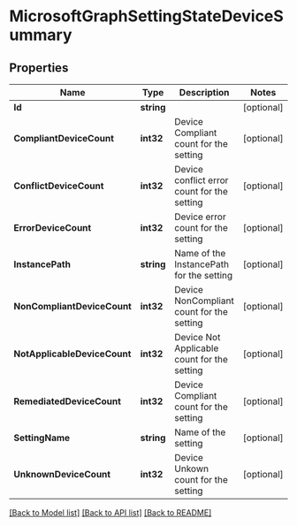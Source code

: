 # MicrosoftGraphSettingStateDeviceSummary

## Properties

Name | Type | Description | Notes
------------ | ------------- | ------------- | -------------
**Id** | **string** |  | [optional] 
**CompliantDeviceCount** | **int32** | Device Compliant count for the setting | [optional] 
**ConflictDeviceCount** | **int32** | Device conflict error count for the setting | [optional] 
**ErrorDeviceCount** | **int32** | Device error count for the setting | [optional] 
**InstancePath** | **string** | Name of the InstancePath for the setting | [optional] 
**NonCompliantDeviceCount** | **int32** | Device NonCompliant count for the setting | [optional] 
**NotApplicableDeviceCount** | **int32** | Device Not Applicable count for the setting | [optional] 
**RemediatedDeviceCount** | **int32** | Device Compliant count for the setting | [optional] 
**SettingName** | **string** | Name of the setting | [optional] 
**UnknownDeviceCount** | **int32** | Device Unkown count for the setting | [optional] 

[[Back to Model list]](../README.md#documentation-for-models) [[Back to API list]](../README.md#documentation-for-api-endpoints) [[Back to README]](../README.md)


